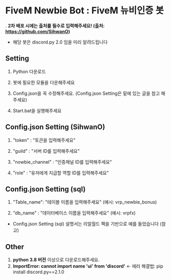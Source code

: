 # FiveM Newbie Bot : FiveM 뉴비인증 봇
.
**2차 배포 시에는 출처를 필수로 입력해주세요! (출처: https://github.com/SihwanO)**
- 해당 봇은 discord.py 2.0 임을 미리 알려드립니다


## **Setting**

1. Python 다운로드

2. 봇에 필요한 모듈을 다운해주세요

3. Config.json을 꼭 수정해주세요. (Config.json Setting은 밑에 있는 글을 참고 해주세요)

4. Start.bat을 실행해주세요


## Config.json Setting (SihwanO)

1. "token" : "토큰을 입력해주세요"

2. "guild" : "서버 ID를 입력해주세요"

3. "nowbie_channel" : "인증채널 ID를 입력해주세요"

4. "role" : "유저에게 지급할 역할 ID를 입력해주세요"


## Config.json Setting (sql)

1. "Table_name": "테이블 이름을 입력해주세요" (예시: vrp_newbie_bonus)

2. "db_name" : "데이터베이스 이름을 입력해주세요" (예시: vrpfx)

- Config.json Setting (sql) 설명서는 리얼월드 팩을 기반으로 예를 들었습니다 (참고)


## Other

1. **python 3.8 버전** 이상으로 다운로드해주세요.
2. **ImportError: cannot import name 'ui' from 'discord'** <- 에러 해결법: pip install discord.py==2.1.0
